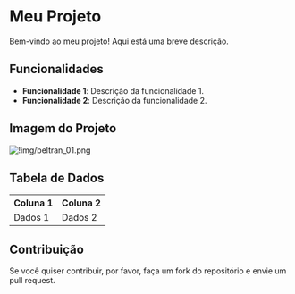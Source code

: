 # Meu Projeto

Bem-vindo ao meu projeto! Aqui está uma breve descrição.

## Funcionalidades

- **Funcionalidade 1**: Descrição da funcionalidade 1.
- **Funcionalidade 2**: Descrição da funcionalidade 2.

## Imagem do Projeto

![!img/beltran_01.png](teste)

## Tabela de Dados

<table>
  <tr>
    <th>Coluna 1</th>
    <th>Coluna 2</th>
  </tr>
  <tr>
    <td>Dados 1</td>
    <td>Dados 2</td>
  </tr>
</table>

## Contribuição

Se você quiser contribuir, por favor, faça um fork do repositório e envie um pull request.
